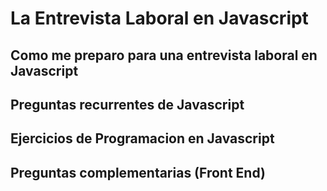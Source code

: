 # La Entrevista Laboral en Javascript

## Como me preparo para una entrevista laboral en Javascript

## Preguntas recurrentes de Javascript 

## Ejercicios de Programacion en Javascript

## Preguntas complementarias (Front End)
